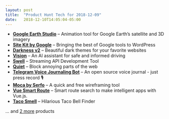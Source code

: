 ```yaml
---
layout: post
title:  "Product Hunt Tech for 2018-12-09"
date:   2018-12-10T14:05:04-05:00
---
```


* **[Google Earth Studio](https://www.producthunt.com/posts/google-earth-studio?utm_campaign=producthunt-api&utm_medium=api&utm_source=Application%3A+Daily+Digest+RSS+%28ID%3A+3202%29)** – Animation tool for Google Earth’s satellite and 3D imagery
* **[Site Kit by Google](https://www.producthunt.com/posts/site-kit-by-google?utm_campaign=producthunt-api&utm_medium=api&utm_source=Application%3A+Daily+Digest+RSS+%28ID%3A+3202%29)** – Bringing the best of Google tools to WordPress
* **[Darkness v2](https://www.producthunt.com/posts/darkness-v2?utm_campaign=producthunt-api&utm_medium=api&utm_source=Application%3A+Daily+Digest+RSS+%28ID%3A+3202%29)** – Beautiful dark themes for your favorite websites
* **[Vision](https://www.producthunt.com/posts/vision-2?utm_campaign=producthunt-api&utm_medium=api&utm_source=Application%3A+Daily+Digest+RSS+%28ID%3A+3202%29)** – An AI assistant for safe and informed driving
* **[Swell](https://www.producthunt.com/posts/swell-a08b5c48-5b38-4948-98ca-3310a6e554c6?utm_campaign=producthunt-api&utm_medium=api&utm_source=Application%3A+Daily+Digest+RSS+%28ID%3A+3202%29)** – Streaming API Development Tool
* **[Quiet](https://www.producthunt.com/posts/quiet-248a5c5f-19d1-4b93-9ab4-8efd54c3adfc?utm_campaign=producthunt-api&utm_medium=api&utm_source=Application%3A+Daily+Digest+RSS+%28ID%3A+3202%29)** – Block annoying parts of the web
* **[Telegram Voice Journaling Bot](https://www.producthunt.com/posts/telegram-voice-journaling-bot?utm_campaign=producthunt-api&utm_medium=api&utm_source=Application%3A+Daily+Digest+RSS+%28ID%3A+3202%29)** – An open source voice journal - just press record 🎙
* **[Moca by Serfo](https://www.producthunt.com/posts/moca-by-serfo?utm_campaign=producthunt-api&utm_medium=api&utm_source=Application%3A+Daily+Digest+RSS+%28ID%3A+3202%29)** – A quick and free wireframing tool
* **[Vue Smart Route](https://www.producthunt.com/posts/vue-smart-route?utm_campaign=producthunt-api&utm_medium=api&utm_source=Application%3A+Daily+Digest+RSS+%28ID%3A+3202%29)** – Smart route search to make intelligent apps with Vue.js.
* **[Taco Smell](https://www.producthunt.com/posts/taco-smell?utm_campaign=producthunt-api&utm_medium=api&utm_source=Application%3A+Daily+Digest+RSS+%28ID%3A+3202%29)** – Hilarious Taco Bell Finder

… and [2 more](https://www.producthunt.com/tech) products